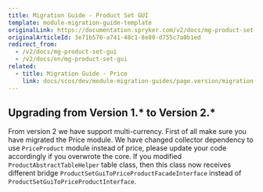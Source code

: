 ```yaml
---
title: Migration Guide - Product Set GUI
template: module-migration-guide-template
originalLink: https://documentation.spryker.com/v2/docs/mg-product-set-gui
originalArticleId: 3e71b570-a741-48c1-8e80-d755c7a0b1ed
redirect_from:
  - /v2/docs/mg-product-set-gui
  - /v2/docs/en/mg-product-set-gui
related:
  - title: Migration Guide - Price
    link: docs/scos/dev/module-migration-guides/page.version/migration-guide-price.html
---
```


## Upgrading from Version 1.* to Version 2.*

From version 2 we have support multi-currency. First of all make sure you have migrated the Price module. We have changed collector dependency to use `PriceProduct` module instead of price, please update your code accordingly if you overwrote the core. If you modified `ProductAbstractTableHelper` table class, then this class now receives different bridge `ProductSetGuiToPriceProductFacadeInterface` instead of `ProductSetGuiToPriceProductInterface`.

<!-- Last review date: Nov 23, 2017 by Aurimas Ličkus -->
